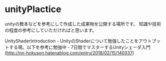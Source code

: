 # unityPlactice

unityの教本などを参考にして作成した成果物を公開する場所です。
知識や技術の程度の参考にしていただければと思います。


UnityShaderIntroduction
    - UnityのShaderについて勉強したことをアウトプットする場。以下を参考に勉強中
        - 7日間でマスターするUnityシェーダ入門(http://nn-hokuson.hatenablog.com/entry/2018/02/15/140037)